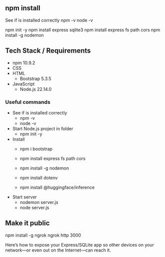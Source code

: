 ## npm install
See if is installed correctly
	npm -v
	node -v

npm init -y
npm install express sqlite3
npm install express fs path cors
npm install -g nodemon


## Tech Stack / Requirements
- npm 10.9.2
- CSS
- HTML
	- Bootstrap 5.3.5
- JavaScript
	- Node.js 22.14.0

### Useful commands
- See if is installed correctly
	- npm -v
	- node -v
- Start Node.js project in folder
	- npm init -y
- Install 
	- npm i bootstrap
	- npm install express fs path cors
	- npm install -g nodemon
	
	- npm install dotenv
	- npm install @huggingface/inference
- Start server
	- nodemon server.js
	- node server.js


## Make it public
npm install -g ngrok
ngrok http 3000

Here’s how to expose your Express/SQLite app so other devices on your network—or even out on the Internet—can reach it.